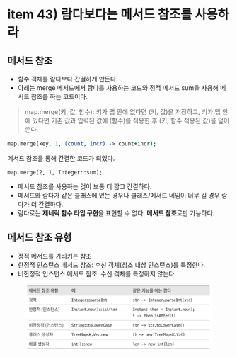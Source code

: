 # item 43) 람다보다는 메서드 참조를 사용하라

## 메서드 참조

* 함수 객체를 람다보다 간결하게 만든다.
* 아래는 merge 메서드에서 람다를 사용하는 코드와 정적 메서드 sum을 사용해 메서드 참조를 하는 코드이다.

> map.merge(키, 값, 함수): 키가 맵 안에 없다면 (키, 값)을 저장하고, 키가 맵 안에 있다면 기존 값과 입력된 값에 (함수)를 적용한 후 (키, 함수 적용된 값)을 덮어쓴다.

```coffeescript
map.merge(key, 1, (count, incr) -> count+incr);
```

메서드 참조를 통해 간결한 코드가 되었다.

```
map.merge(2, 1, Integer::sum);
```

* 메서드 참조를 사용하는 것이 보통 더 짧고 간결하다.
* 메서드와 람다가 같은 클래스에 있는 경우나 클래스/메서드 네임이 너무 길 경우 람다가 더 간결하다.
* 람다로는 **제네릭 함수 타입 구현**을 표현할 수 없다. **메서드 참조**로만 가능하다.

## 메서드 참조 유형

* 정적 메서드를 가리키는 참조
* 한정적 인스턴스 메서드 참조: 수신 객체(참조 대상 인스턴스)를 특정한다.
* 비한정적 인스턴스 메서드 참조: 수신 객체를 특정하지 않는다.

<figure><img src="../../../.gitbook/assets/image.png" alt=""><figcaption></figcaption></figure>
